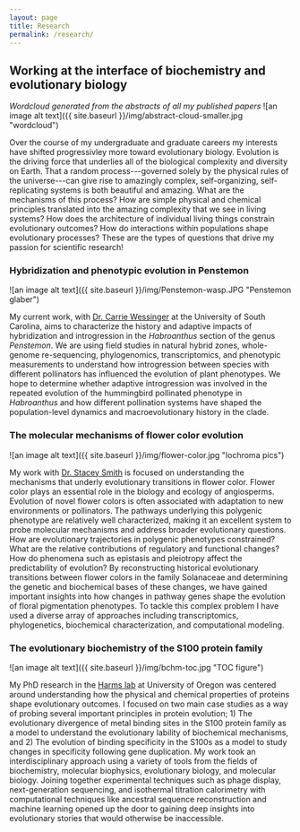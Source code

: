 ```yaml
---
layout: page
title: Research
permalink: /research/
---
```


## Working at the interface of biochemistry and evolutionary biology

*Wordcloud generated from the abstracts of all my published papers*
![an image alt text]({{ site.baseurl }}/img/abstract-cloud-smaller.jpg "wordcloud") 

Over the course of my undergraduate and graduate careers my interests have shifted progressivley more toward evolutionary biology. Evolution is the driving force that underlies all of the biological complexity and diversity on Earth. That a random process---governed solely by the physical rules of the universe---can give rise to amazingly complex, self-organizing, self-replicating systems is both beautiful and amazing. What are the mechanisms of this process? How are simple physical and chemical principles translated into the amazing complexity that we see in living systems? How does the architecture of individual living things constrain evolutionary outcomes? How do interactions within populations shape evolutionary processes? These are the types of questions that drive my passion for scientific research! 


### Hybridization and phenotypic evolution in Penstemon
![an image alt text]({{ site.baseurl }}/img/Penstemon-wasp.JPG "Penstemon glaber") 

My current work, with [Dr. Carrie Wessinger](https://wessingerlab.github.io/) at the University of South Carolina, aims to characterize the history and adaptive impacts of hybridization and introgression in the *Habroanthus* section of the genus *Penstemon*. We are using field studies in natural hybrid zones, whole-genome re-sequencing, phylogenomics, transcriptomics, and phenotypic measurements to understand how introgression between species with different pollinators has influenced the evolution of plant phenotypes. We hope to determine whether adaptive introgression was involved in the repeated evolution of the hummingbird pollinated phenotype in *Habroanthus* and how different pollination systems have shaped the population-level dynamics and macroevolutionary history in the clade. 



### The molecular mechanisms of flower color evolution
![an image alt text]({{ site.baseurl }}/img/flower-color.jpg "Iochroma pics") 

My work with [Dr. Stacey Smith](https://www.colorado.edu/smithlab/) is focused on understanding the mechanisms that underly evolutionary transitions in flower color. Flower color plays an essential role in the biology and ecology of angiosperms. Evolution of novel flower colors is often associated with adaptation to new environments or pollinators. The pathways underlying this polygenic phenotype are relatively well characterized, making it an excellent system to probe molecular mechanisms and address broader evolutionary questions. How are evolutionary trajectories in polygenic phenotypes constrained? What are the relative contributions of regulatory and functional changes? How do phenomena such as epistasis and pleiotropy affect the predictability of evolution? By reconstructing historical evolutionary transitions between flower colors in the family Solanaceae and determining the genetic and biochemical bases of these changes, we have gained important insights into how changes in pathway genes shape the evolution of floral pigmentation phenotypes. To tackle this complex problem I have used a diverse array of approaches including transcriptomics, phylogenetics, biochemical characterization, and computational modeling. 


### The evolutionary biochemistry of the S100 protein family

![an image alt text]({{ site.baseurl }}/img/bchm-toc.jpg "TOC figure") 

My PhD research in the [Harms lab](https://harmslab.uoregon.edu/) at University of Oregon was centered around understanding how the physical and chemical properties of proteins shape evolutionary outcomes. I focused on two main case studies as a way of probing several important principles in protein evolution; 1) The evolutionary divergence of metal binding sites in the S100 protein family as a model to understand the evolutionary lability of biochemical mechanisms, and 2) The evolution of binding specificity in the S100s as a model to study changes in specificity following gene duplication. My work took an interdisciplinary approach using a variety of tools from the fields of biochemistry, molecular biophysics, evolutionary biology, and molecular biology. Joining together experimental techniques such as phage display, next-generation sequencing, and isothermal titration calorimetry with computational techniques like ancestral sequence reconstruction and machine learning opened up the door to gaining deep insights into evolutionary stories that would otherwise be inaccessible.

